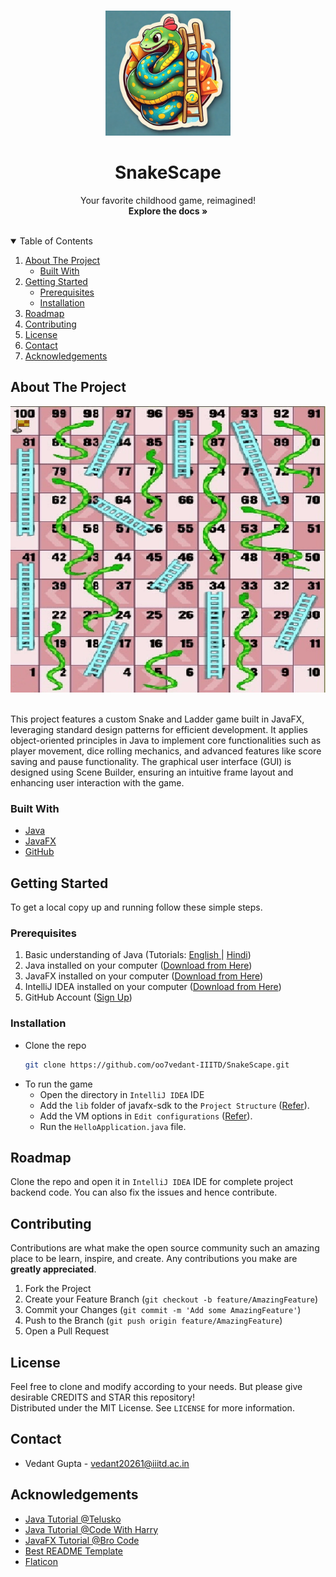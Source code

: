 <!-- PROJECT LOGO -->
<br />
<p align="center">
  <a>
    <img src="readme_images/logo.jpg" alt="Logo" width="200" height="200">
  </a>

  <h1 align="center">SnakeScape</h1>

  <p align="center">
    Your favorite childhood game, reimagined!
    <br />
    <strong>Explore the docs »</strong>
    <br />
    <br />
</p>

<!-- TABLE OF CONTENTS -->
<details open="open">
  <summary>Table of Contents</summary>
  <ol>
    <li>
      <a href="#about-the-project">About The Project</a>
      <ul>
        <li><a href="#built-with">Built With</a></li>
      </ul>
    </li>
    <li>
      <a href="#getting-started">Getting Started</a>
      <ul>
        <li><a href="#prerequisites">Prerequisites</a></li>
        <li><a href="#installation">Installation</a></li>
      </ul>
    </li>
    <li><a href="#roadmap">Roadmap</a></li>
    <li><a href="#contributing">Contributing</a></li>
    <li><a href="#license">License</a></li>
    <li><a href="#contact">Contact</a></li>
    <li><a href="#acknowledgements">Acknowledgements</a></li>
  </ol>
</details>



<!-- ABOUT THE PROJECT -->
## About The Project

![Product Name Screen Shot][product-screenshot]

<br>
This project features a custom Snake and Ladder game built in JavaFX, leveraging standard design patterns for efficient development. It applies object-oriented principles in Java to implement core functionalities such as player movement, dice rolling mechanics, and advanced features like score saving and pause functionality. The graphical user interface (GUI) is designed using Scene Builder, ensuring an intuitive frame layout and enhancing user interaction with the game.

### Built With

* [Java](https://www.java.com/en/)
* [JavaFX](https://openjfx.io/)
* [GitHub](https://github.com)


<!-- GETTING STARTED -->
## Getting Started

To get a local copy up and running follow these simple steps.

### Prerequisites

1. Basic understanding of Java (Tutorials: [English ](https://youtu.be/8cm1x4bC610)| [Hindi](https://youtu.be/rV_3Lewxx6o))
2. Java installed on your computer ([Download from Here](https://openjfx.io/openjfx-docs/#install-java))
3. JavaFX installed on your computer ([Download from Here](https://gluonhq.com/products/javafx/))
4. IntelliJ IDEA installed on your computer ([Download from Here](https://www.jetbrains.com/idea/download/))
5. GitHub Account ([Sign Up](https://github.com))


### Installation

- Clone the repo
   ```sh
   git clone https://github.com/oo7vedant-IIITD/SnakeScape.git
   ```
- To run the game
  - Open the directory in `IntelliJ IDEA` IDE
  - Add the `lib` folder of javafx-sdk to the `Project Structure` ([Refer](https://stackoverflow.com/questions/52682195/how-to-get-javafx-and-java-11-working-in-intellij-idea)).
  - Add the VM options in `Edit configurations` ([Refer](https://stackoverflow.com/questions/52682195/how-to-get-javafx-and-java-11-working-in-intellij-idea)).
  - Run the `HelloApplication.java` file.

<!-- ROADMAP -->
## Roadmap

Clone the repo and open it in `IntelliJ IDEA` IDE for complete project backend code. You can also fix the issues and hence contribute.


<!-- CONTRIBUTING -->
## Contributing

Contributions are what make the open source community such an amazing place to be learn, inspire, and create. Any contributions you make are **greatly appreciated**.

1. Fork the Project
2. Create your Feature Branch (`git checkout -b feature/AmazingFeature`)
3. Commit your Changes (`git commit -m 'Add some AmazingFeature'`)
4. Push to the Branch (`git push origin feature/AmazingFeature`)
5. Open a Pull Request

<!-- LICENSE -->
## License

Feel free to clone and modify according to your needs. But please give desirable CREDITS and STAR this repository!<br> Distributed under the MIT License. See `LICENSE` for more information.


<!-- CONTACT -->
## Contact
- Vedant Gupta - vedant20261@iiitd.ac.in

<!-- ACKNOWLEDGEMENTS -->
## Acknowledgements
* [Java Tutorial @Telusko](https://youtu.be/8cm1x4bC610)
* [Java Tutorial @Code With Harry](https://youtu.be/rV_3Lewxx6o)
* [JavaFX Tutorial @Bro Code](https://youtu.be/9XJicRt_FaI)
* [Best README Template](https://github.com/othneildrew/Best-README-Template)
* [Flaticon](https://flaticon.com)


<!-- MARKDOWN LINKS & IMAGES -->
[product-screenshot]: readme_images/image.png

